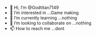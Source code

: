 - 👋 Hi, I’m @Godtitan7149
- 👀 I’m interested in ...Game making
- 🌱 I’m currently learning ...nothing
- 💞️ I’m looking to collaborate on ...nothing
- 📫 How to reach me ...dont

<!---




Godtitan7149/Godtitan7149 is a ✨ special ✨ repository because its `README.md` (this file) appears on your GitHub profile.
You can click the Preview link to take a look at your changes.
--->

